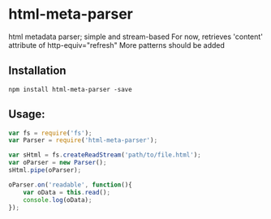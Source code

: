 html-meta-parser
================

html metadata parser; simple and stream-based
For now, retrieves 'content' attribute of http-equiv="refresh"
More patterns should be added

## Installation

```
npm install html-meta-parser -save
```

## Usage:
```js
var fs = require('fs');
var Parser = require('html-meta-parser');

var sHtml = fs.createReadStream('path/to/file.html');
var oParser = new Parser();
sHtml.pipe(oParser);

oParser.on('readable', function(){
	var oData = this.read();
	console.log(oData);
});
```